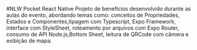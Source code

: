 #NLW Pocket React Native
Projeto de benefícios desenvolvido durante as aulas do evento, abordando temas como: conceitos de Propriedades, Estados e Componentes,tipagem com Typescript, Expo Framework, interface com StyleSheet, roteamento por arquivos com Expo Router, consumo de API Node.js,Bottom Sheet, leitura de QRCode com câmera e exibição de mapa.
